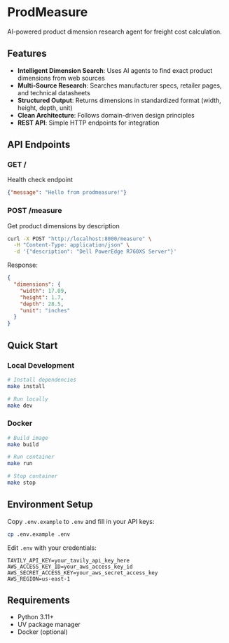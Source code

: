 # ProdMeasure

AI-powered product dimension research agent for freight cost calculation.

## Features

- **Intelligent Dimension Search**: Uses AI agents to find exact product dimensions from web sources
- **Multi-Source Research**: Searches manufacturer specs, retailer pages, and technical datasheets
- **Structured Output**: Returns dimensions in standardized format (width, height, depth, unit)
- **Clean Architecture**: Follows domain-driven design principles
- **REST API**: Simple HTTP endpoints for integration

## API Endpoints

### GET /
Health check endpoint
```json
{"message": "Hello from prodmeasure!"}
```

### POST /measure
Get product dimensions by description
```bash
curl -X POST "http://localhost:8000/measure" \
  -H "Content-Type: application/json" \
  -d '{"description": "Dell PowerEdge R760XS Server"}'
```

Response:
```json
{
  "dimensions": {
    "width": 17.09,
    "height": 1.7,
    "depth": 28.5,
    "unit": "inches"
  }
}
```

## Quick Start

### Local Development
```bash
# Install dependencies
make install

# Run locally
make dev
```

### Docker
```bash
# Build image
make build

# Run container
make run

# Stop container
make stop
```

## Environment Setup

Copy `.env.example` to `.env` and fill in your API keys:
```bash
cp .env.example .env
```

Edit `.env` with your credentials:
```env
TAVILY_API_KEY=your_tavily_api_key_here
AWS_ACCESS_KEY_ID=your_aws_access_key_id
AWS_SECRET_ACCESS_KEY=your_aws_secret_access_key
AWS_REGION=us-east-1
```

## Requirements

- Python 3.11+
- UV package manager
- Docker (optional)